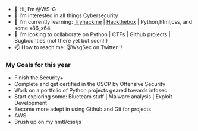 - 👋 Hi, I’m @WS-G
- 👀 I’m interested in all things Cybersecurity 
- 🌱 I’m currently learning: [Tryhackme](https://tryhackme.com) | [Hackthebox](https://Hackthebox.eu) | Python,html,css, and some x86_x64    
- 💞️ I’m looking to collaborate on Python | CTFs | Github projects | Bugbounties (not there yet but soon!!) 
- 📫 How to reach me: @WsgSec on Twitter !! 

### My Goals for this year 
 
- Finish the Security+ 
- Complete and get certified in the OSCP by Offensive Security
- Work on a portfolio of Python projects geared towards infosec
- Start exploring some: Blueteam stuff | Malware analysis | Exploit Development    
- Become more adept in using Github and Git for projects   
- AWS  
- Brush up on my hmtl/css/js 
